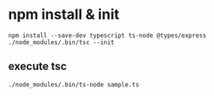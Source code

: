 # npm install & init
```
npm install --save-dev typescript ts-node @types/express
./node_modules/.bin/tsc --init
```

## execute tsc
```
./node_modules/.bin/ts-node sample.ts
```